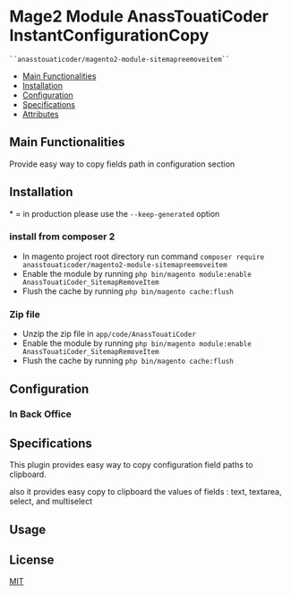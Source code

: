 # Mage2 Module AnassTouatiCoder InstantConfigurationCopy

    ``anasstouaticoder/magento2-module-sitemapreemoveitem``

 - [Main Functionalities](#markdown-header-main-functionalities)
 - [Installation](#markdown-header-installation)
 - [Configuration](#markdown-header-configuration)
 - [Specifications](#markdown-header-specifications)
 - [Attributes](#markdown-header-attributes)


## Main Functionalities
Provide easy way to copy fields path in configuration section

## Installation
\* = in production please use the `--keep-generated` option

### install from composer 2

 - In magento project root directory run command `composer require anasstouaticoder/magento2-module-sitemapreemoveitem`
 - Enable the module by running `php bin/magento module:enable AnassTouatiCoder_SitemapRemoveItem`
 - Flush the cache by running `php bin/magento cache:flush`


### Zip file

 - Unzip the zip file in `app/code/AnassTouatiCoder`
 - Enable the module by running `php bin/magento module:enable AnassTouatiCoder_SitemapRemoveItem`
 - Flush the cache by running `php bin/magento cache:flush`

## Configuration

### In Back Office


## Specifications

This plugin provides easy way to copy configuration field paths to clipboard.

also it provides easy copy to clipboard the values of fields : text, textarea, select, and multiselect

## Usage

## License

[MIT](https://opensource.org/licenses/MIT)
